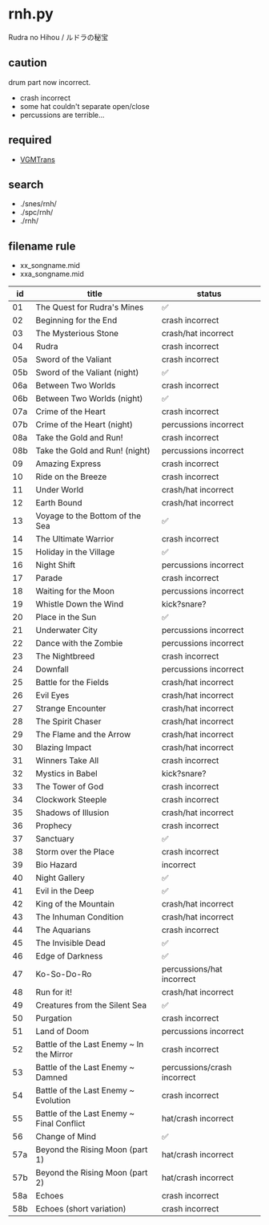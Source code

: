 # rnh.py

Rudra no Hihou / ルドラの秘宝  

## caution
drum part now incorrect.
* crash incorrect
* some hat couldn't separate open/close
* percussions are terrible...

## required
* [VGMTrans](https://github.com/vgmtrans/vgmtrans/)

## search
* ./snes/rnh/
* ./spc/rnh/
* ./rnh/

## filename rule
* xx_songname.mid
* xxa_songname.mid

|id|title|status|
|---|---|---|
|01|The Quest for Rudra's Mines|✅|
|02|Beginning for the End|crash incorrect|
|03|The Mysterious Stone|crash/hat incorrect|
|04|Rudra|crash incorrect|
|05a|Sword of the Valiant|crash incorrect|
|05b|Sword of the Valiant (night)|✅|
|06a|Between Two Worlds|crash incorrect|
|06b|Between Two Worlds (night)|✅|
|07a|Crime of the Heart|crash incorrect|
|07b|Crime of the Heart (night)|percussions incorrect|
|08a|Take the Gold and Run!|crash incorrect|
|08b|Take the Gold and Run! (night)|percussions incorrect|
|09|Amazing Express|crash incorrect|
|10|Ride on the Breeze|crash incorrect|
|11|Under World|crash/hat incorrect|
|12|Earth Bound|crash/hat incorrect|
|13|Voyage to the Bottom of the Sea|✅|
|14|The Ultimate Warrior|crash incorrect|
|15|Holiday in the Village|✅|
|16|Night Shift|percussions incorrect|
|17|Parade|crash incorrect|
|18|Waiting for the Moon|percussions incorrect|
|19|Whistle Down the Wind|kick?snare?|
|20|Place in the Sun|✅|
|21|Underwater City|percussions incorrect|
|22|Dance with the Zombie|percussions incorrect|
|23|The Nightbreed|crash incorrect|
|24|Downfall|percussions incorrect|
|25|Battle for the Fields|crash/hat incorrect|
|26|Evil Eyes|crash/hat incorrect|
|27|Strange Encounter|crash/hat incorrect|
|28|The Spirit Chaser|crash/hat incorrect|
|29|The Flame and the Arrow|crash/hat incorrect|
|30|Blazing Impact|crash/hat incorrect|
|31|Winners Take All|crash incorrect|
|32|Mystics in Babel|kick?snare?|
|33|The Tower of God|crash incorrect|
|34|Clockwork Steeple|crash incorrect|
|35|Shadows of Illusion|crash/hat incorrect|
|36|Prophecy|crash incorrect|
|37|Sanctuary|✅|
|38|Storm over the Place|crash incorrect|
|39|Bio Hazard|incorrect|
|40|Night Gallery|✅|
|41|Evil in the Deep|✅|
|42|King of the Mountain|crash/hat incorrect|
|43|The Inhuman Condition|crash/hat incorrect|
|44|The Aquarians|crash incorrect|
|45|The Invisible Dead|✅|
|46|Edge of Darkness|✅|
|47|Ko-So-Do-Ro|percussions/hat incorrect|
|48|Run for it!|crash/hat incorrect|
|49|Creatures from the Silent Sea|✅|
|50|Purgation|crash incorrect|
|51|Land of Doom|percussions incorrect|
|52|Battle of the Last Enemy ~ In the Mirror|crash incorrect|
|53|Battle of the Last Enemy ~ Damned|percussions/crash incorrect|
|54|Battle of the Last Enemy ~ Evolution|crash incorrect|
|55|Battle of the Last Enemy ~ Final Conflict|hat/crash incorrect|
|56|Change of Mind|✅|
|57a|Beyond the Rising Moon (part 1)|hat/crash incorrect|
|57b|Beyond the Rising Moon (part 2)|hat/crash incorrect|
|58a|Echoes|crash incorrect|
|58b|Echoes (short variation)|crash incorrect|
